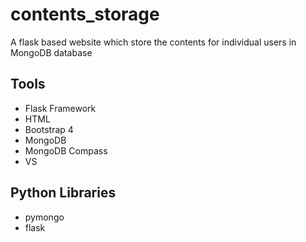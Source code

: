# contents_storage
A flask based website which store the contents for individual users in MongoDB database

## Tools
* Flask Framework
* HTML
* Bootstrap 4
* MongoDB
* MongoDB Compass
* VS 

## Python Libraries
* pymongo
* flask
